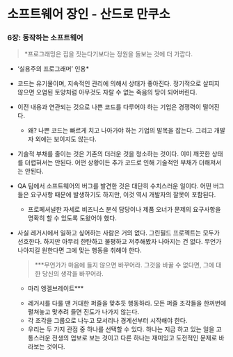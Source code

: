 # 소프트웨어 장인 - 산드로 만쿠소

### 6장: 동작하는 소프트웨어

> *프로그래밍은 집을 짓는다기보다는 정원을 돌보는 것에 더 가깝다.

- ‘실용주의 프로그래머’ 인용*
> 
- 코드는 유기물이며, 지속적인 관리에 의해서 상태가 좋아진다. 정기적으로 살피지 않으면 오염된 토양처럼 아무것도 자랄 수 없는 죽음의 땅이 되어버린다.
- 이전 내용과 연관되는 것으로 나쁜 코드를 다루어야 하는 기업은 경쟁력이 떨어진다.
    - 왜? 나쁜 코드는 빠르게 치고 나아가야 하는 기업의 발목을 잡는다. 그리고 개발자 외에는 보이지도 않는다.
- 기술적 부채를 줄이는 것은 기존의 더러운 것을 청소하는 것이다. 이미 깨끗한 상태를 더렵혀서는 안된다. 어떤 상황이든 추가 코드로 인해 기술적인 부채가 더해져서는 안된다.
- QA 팀에서 소프트웨어의 버그를 발견한 것은 대단히 수치스러운 일이다. 어떤 버그들은 요구사항 때문에 발생하기도 하지만, 이것 역시 개발자의 잘못이 포함된다.
    - 프로페셔널한 자세로 비즈니스 분석 담당이나 제품 오너가 문제의 요구사항을 명확히 할 수 있도록 도왔어야 했다.
- 사실 레거시에서 일하고 싶어하는 사람은 거의 없다. 그린필드 프로젝트는 모두가 선호한다. 하지만 아무리 한탄하고 불평하고 저주해봤자 나아지는 건 없다. 무언가 나아지길 원한다면 그에 맞는 행동을 취해야 한다.
    
    > ***무언가가 마음에 들지 않으면 바꾸어라. 그것을 바꿀 수 없다면, 그에 대한 당신의 생각을 바꾸어라.
    
    - 마리 엥겔브레이트***
    > 
    - 레거시를 다룰 땐 거대한 퍼즐을 맞추듯 행동하라. 모든 퍼즐 조각들을 한꺼번에 펼쳐놓고 맞추려 들면 진도가 나가지 않는다.
    - 각 조각을 그룹으로 나누고 모서리나 경계선부터 시작해야 한다.
    - 우리는 두 가지 관점 중 하나를 선택할 수 있다. 하나는 지금 하고 있는 일을 고통스러운 전생의 업보로 보는 것이고 다른 하나는 재미있고 도전적인 문제로 바라보는 것이다.